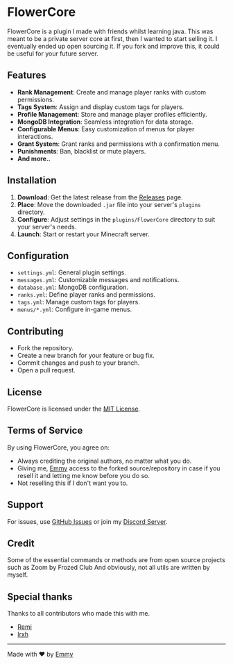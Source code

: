 # FlowerCore

FlowerCore is a plugin I made with friends whilst learning java. This was meant to be a private server core at first, then I wanted to start selling it. I eventually ended up open sourcing it. If you fork and improve this, it could be useful for your future server.

## Features

- **Rank Management**: Create and manage player ranks with custom permissions.
- **Tags System**: Assign and display custom tags for players.
- **Profile Management**: Store and manage player profiles efficiently.
- **MongoDB Integration**: Seamless integration for data storage.
- **Configurable Menus**: Easy customization of menus for player interactions.
- **Grant System**: Grant ranks and permissions with a confirmation menu.
- **Punishments**: Ban, blacklist or mute players.
- **And more..**

## Installation

1. **Download**: Get the latest release from the [Releases](https://github.com/Emmiesa/FlowerCore-Recode/releases) page.
2. **Place**: Move the downloaded `.jar` file into your server's `plugins` directory.
3. **Configure**: Adjust settings in the `plugins/FlowerCore` directory to suit your server's needs.
4. **Launch**: Start or restart your Minecraft server.

## Configuration

- `settings.yml`: General plugin settings.
- `messages.yml`: Customizable messages and notifications.
- `database.yml`: MongoDB configuration.
- `ranks.yml`: Define player ranks and permissions.
- `tags.yml`: Manage custom tags for players.
- `menus/*.yml`: Configure in-game menus.

## Contributing

- Fork the repository.
- Create a new branch for your feature or bug fix.
- Commit changes and push to your branch.
- Open a pull request.

## License

FlowerCore is licensed under the [MIT License](LICENSE).

## Terms of Service

By using FlowerCore, you agree on:
- Always crediting the original authors, no matter what you do.
- Giving me, [Emmy](https://github.com/Emmiesa) access to the forked source/repository in case if you resell it and letting me know before you do so.
- Not reselling this if I don't want you to.

## Support

For issues, use [GitHub Issues](https://github.com/Emmiesa/FlowerCore-Recode/issues) or join my [Discord Server](https://dsc.gg/dulcy).

## Credit

Some of the essential commands or methods are from open source projects such as Zoom by Frozed Club
And obviously, not all utils are written by myself. 

## Special thanks

Thanks to all contributors who made this with me.
- [Remi](https://github.com/Devuxious)
- [lrxh](https://github.com/Devlrxxh)

---

Made with ❤️ by [Emmy](https://github.com/Emmiesa)
